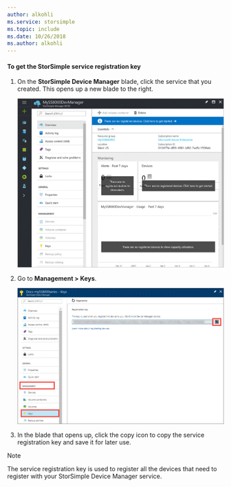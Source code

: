 ```yaml
---
author: alkohli
ms.service: storsimple
ms.topic: include
ms.date: 10/26/2018
ms.author: alkohli
---
```


#### To get the StorSimple service registration key

1. On the **StorSimple Device Manager** blade, click the service that you created. This opens up a new blade to the right.
   
     ![StorSimple Device Manager blade](./media/storsimple-8000-get-service-registration-key/createssdevman5.png)

2.  Go to **Management > Keys**.
   
     ![Keys blade](./media/storsimple-8000-get-service-registration-key/getregkey2.png)

3.  In the blade that opens up, click the copy icon to copy the service registration key and save it for later use.

> [!NOTE]
> The service registration key is used to register all the devices that need to register with your StorSimple Device Manager service.


